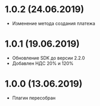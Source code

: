 1.0.2 (24.06.2019)
==================

 - Изменение метода создания платежа

1.0.1 (19.06.2019)
==================

 - Обновление SDK до версии 2.2.0
 - Добавлен НДС 20% и 120%

1.0.0 (13.06.2019)
==================

 - Плагин пересобран
